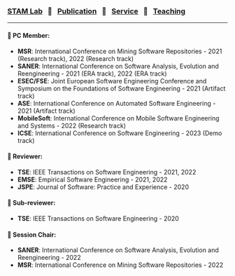 
### [STAM Lab](stamlab.md) &nbsp;&nbsp;🌴&nbsp;&nbsp; [Publication](publications.md) &nbsp;&nbsp;🌴&nbsp;&nbsp; [Service](services.md) &nbsp;&nbsp;🌴&nbsp;&nbsp; [Teaching](teaching.md)
***

#### 🤠 PC Member:
- <b>MSR</b>: International Conference on Mining Software Repositories - 2021 (Research track), 2022 (Research track)
- <b>SANER</b>: International Conference on Software Analysis, Evolution and Reengineering - 2021 (ERA track), 2022 (ERA track)
- <b>ESEC/FSE</b>: Joint European Software Engineering Conference and Symposium on the Foundations of Software Engineering - 2021 (Artifact track)
- <b>ASE</b>: International Conference on Automated Software Engineering - 2021 (Artifact track)
- <b>MobileSoft</b>: International Conference on Mobile Software Engineering and Systems - 2022 (Research track) 
- <b>ICSE</b>: International Conference on Software Engineering - 2023 (Demo track)


#### 🤠 Reviewer:
- <b>TSE</b>: IEEE Transactions on Software Engineering - 2021, 2022
- <b>EMSE</b>: Empirical Software Engineering - 2021, 2022
- <b>JSPE</b>: Journal of Software: Practice and Experience - 2020


#### 🤠 Sub-reviewer:
- <b>TSE</b>: IEEE Transactions on Software Engineering - 2020


#### 🤠 Session Chair:
- <b>SANER</b>: International Conference on Software Analysis, Evolution and Reengineering - 2022
- <b>MSR</b>: International Conference on Mining Software Repositories - 2022